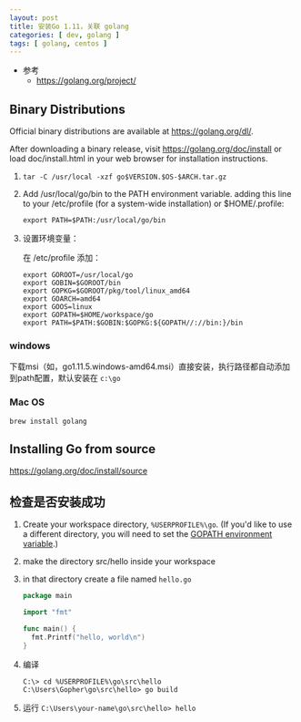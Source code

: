 ```yaml
---
layout: post
title: 安装Go 1.11，关联 golang
categories: [ dev, golang ]
tags: [ golang, centos ]
---
```


* 参考
  * <https://golang.org/project/>

## Binary Distributions

Official binary distributions are available at <https://golang.org/dl/>.

After downloading a binary release, visit <https://golang.org/doc/install> or load doc/install.html in your web browser for installation instructions.

1. `tar -C /usr/local -xzf go$VERSION.$OS-$ARCH.tar.gz`
2. Add /usr/local/go/bin to the PATH environment variable.
     adding this line to your /etc/profile (for a system-wide installation) or $HOME/.profile:
     ~~~
     export PATH=$PATH:/usr/local/go/bin
     ~~~
3. 设置环境变量：

    在 /etc/profile 添加：
    ~~~
    export GOROOT=/usr/local/go 
    export GOBIN=$GOROOT/bin
    export GOPKG=$GOROOT/pkg/tool/linux_amd64 
    export GOARCH=amd64
    export GOOS=linux
    export GOPATH=$HOME/workspace/go
    export PATH=$PATH:$GOBIN:$GOPKG:${GOPATH//://bin:}/bin
    ~~~


### windows

下载msi（如，go1.11.5.windows-amd64.msi）直接安装，执行路径都自动添加到path配置，默认安装在 `c:\go`


### Mac OS

~~~
brew install golang
~~~




## Installing Go from source

<https://golang.org/doc/install/source>


## 检查是否安装成功

1. Create your workspace directory, `%USERPROFILE%\go`. 
    (If you'd like to use a different directory, you will need to set the [GOPATH environment variable](https://golang.org/wiki/SettingGOPATH).)

2. make the directory src/hello inside your workspace

3.  in that directory create a file named `hello.go`
    ~~~ go
    package main

    import "fmt"

    func main() {
      fmt.Printf("hello, world\n")
    }
    ~~~

4. 编译
    ~~~
    C:\> cd %USERPROFILE%\go\src\hello
    C:\Users\Gopher\go\src\hello> go build
    ~~~

5. 运行 `C:\Users\your-name\go\src\hello> hello`































